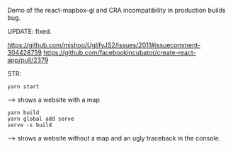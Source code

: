 Demo of the react-mapbox-gl and CRA incompatibility in production builds bug.

UPDATE: fixed.

https://github.com/mishoo/UglifyJS2/issues/2011#issuecomment-304428759
https://github.com/facebookincubator/create-react-app/pull/2379



STR:

```
yarn start
```
 --> shows a website with a map

```
yarn build
yarn global add serve
serve -s build 
```

--> shows a website without a map and an ugly traceback in the console.
